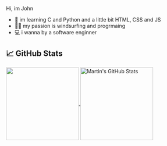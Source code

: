 Hi, im John

- 📖 im learning C and Python and a little bit HTML, CSS and JS
- 🏄‍♂️ my passion is windsurfing and progrmaing 
- 💻 i wanna by a software enginner


## &#x1f4c8; GitHub Stats

<a href="https://github.com/JanKolo04/JanKolo04">
  <img align="center" height="200px" src="https://github-readme-stats.vercel.app/api/top-langs/?username=JanKolo04&langs_count=3&theme=tokyonight"/>
</a>
<a href="https://github.com/JanKolo04/JanKolo04">
  <img align="center" height="200px" src="https://github-readme-stats.vercel.app/api/?username=JanKolo04&count_private=true&theme=tokyonight&showicons=true" alt="Martin's GitHub Stats"/>
</a>

